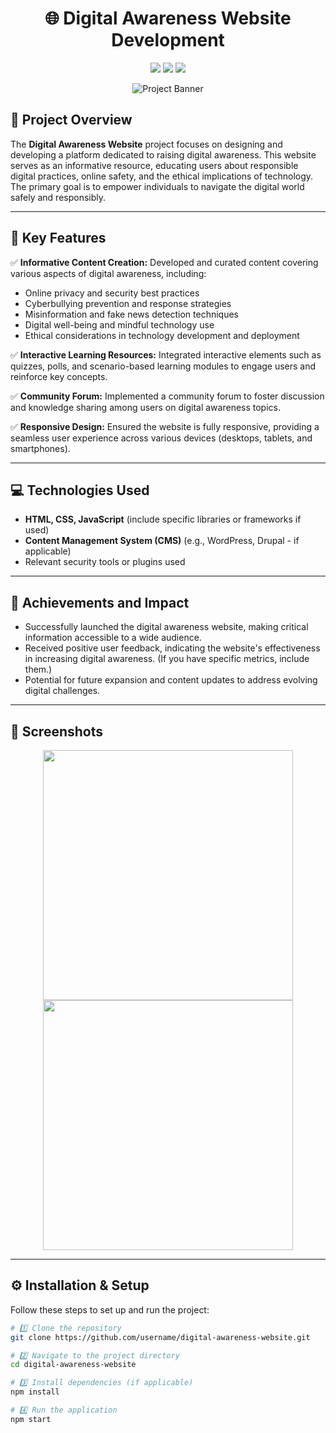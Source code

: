 <h1 align="center">🌐 Digital Awareness Website Development</h1>

<p align="center">
  <img src="https://img.shields.io/github/languages/top/username/digital-awareness-website?style=for-the-badge">
  <img src="https://img.shields.io/github/repo-size/username/digital-awareness-website?style=for-the-badge">
  <img src="https://img.shields.io/github/stars/username/digital-awareness-website?style=for-the-badge">
</p>

<p align="center">
  <img src="https://your-project-banner.com/banner.png" alt="Project Banner">
</p>

## 🌟 **Project Overview**  

The **Digital Awareness Website** project focuses on designing and developing a platform dedicated to raising digital awareness. This website serves as an informative resource, educating users about responsible digital practices, online safety, and the ethical implications of technology. The primary goal is to empower individuals to navigate the digital world safely and responsibly.  

---

## 🚀 **Key Features**  

✅ **Informative Content Creation:** Developed and curated content covering various aspects of digital awareness, including:  
- Online privacy and security best practices  
- Cyberbullying prevention and response strategies  
- Misinformation and fake news detection techniques  
- Digital well-being and mindful technology use  
- Ethical considerations in technology development and deployment  

✅ **Interactive Learning Resources:** Integrated interactive elements such as quizzes, polls, and scenario-based learning modules to engage users and reinforce key concepts.  

✅ **Community Forum:** Implemented a community forum to foster discussion and knowledge sharing among users on digital awareness topics.  

✅ **Responsive Design:** Ensured the website is fully responsive, providing a seamless user experience across various devices (desktops, tablets, and smartphones).  

---

## 💻 **Technologies Used**  
- **HTML, CSS, JavaScript** (include specific libraries or frameworks if used)  
- **Content Management System (CMS)** (e.g., WordPress, Drupal - if applicable)  
- Relevant security tools or plugins used  

---

## 🌟 **Achievements and Impact**  
- Successfully launched the digital awareness website, making critical information accessible to a wide audience.  
- Received positive user feedback, indicating the website's effectiveness in increasing digital awareness. (If you have specific metrics, include them.)  
- Potential for future expansion and content updates to address evolving digital challenges.  

---

## 📸 **Screenshots**  
<p align="center">
  <img src="https://your-screenshot-link.com/screenshot1.png" width="400">
  <img src="https://your-screenshot-link.com/screenshot2.png" width="400">
</p>

---

## ⚙️ **Installation & Setup**  

Follow these steps to set up and run the project:  

```bash
# 1️⃣ Clone the repository
git clone https://github.com/username/digital-awareness-website.git

# 2️⃣ Navigate to the project directory
cd digital-awareness-website

# 3️⃣ Install dependencies (if applicable)
npm install

# 4️⃣ Run the application
npm start

